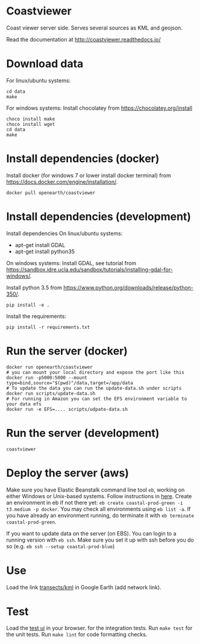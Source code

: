 # Coastviewer
Coast viewer server side. Serves several sources as KML and geojson.

Read the documentation at http://coastviewer.readthedocs.io/

# Download data
For linux/ubuntu systems:
``` shell
cd data
make
```
For windows systems:
Install chocolatey from https://chocolatey.org/install
``` shell
choco install make
choco install wget
cd data
make
```

# Install dependencies (docker)
Install docker (for windows 7 or lower install docker terminal) from https://docs.docker.com/engine/installation/.

``` shell
docker pull openearth/coastviewer
```

# Install dependencies (development)

Install dependencies
On linux/ubuntu systems:
- apt-get install GDAL
- apt-get install python35

On windows systems:
Install GDAL, see tutorial from https://sandbox.idre.ucla.edu/sandbox/tutorials/installing-gdal-for-windows/.

Install python 3.5 from https://www.python.org/downloads/release/python-350/.

``` shell
pip install -e .
```
Install the requirements:

``` shell
pip install -r requirements.txt
```


# Run the server (docker)

``` shell
docker run openearth/coastviewer
# you can mount your local directory and expose the port like this
docker run -p5000:5000 --mount type=bind,source="$(pwd)"/data,target=/app/data
# To update the data you can run the update-data.sh under scripts
docker run scripts/update-data.sh
# For running in Amazon you can set the EFS environment variable to your data efs
docker run -e EFS=.... scripts/udpate-data.sh
```

# Run the server (development)

``` shell
coastviewer
```

# Deploy the server (aws)
Make sure you have Elastic Beanstalk command line tool `eb`, working on either Windows or Unix-based systems. 
Follow instructions in [here](https://docs.aws.amazon.com/elasticbeanstalk/latest/dg/eb-cli3-install.html#eb-cli3-install.scripts).
Create an environment in eb if not there yet: `eb create coastal-prod-green -i t3.medium -p docker`. 
You may check all environments using `eb list -a`.
If you have already an environment running, do terminate it with `eb terminate coastal-prod-green`.

If you want to update data on the server (on EBS). You can login to a running version with `eb ssh`.  Make sure you set it up with ssh before  you do so (e.g. `eb ssh --setup coastal-prod-blue`)

# Use
Load the link [transects/kml](http://localhost:5000/coastviewer/1.1.0/transects/kml) in Google Earth (add network link).

# Test
Load the [test ui](http://localhost:5000/coastviewer/1.1.0/ui) in your browser. for the integration tests.
Run `make test` for the unit tests.
Run `make lint` for code formatting checks.

